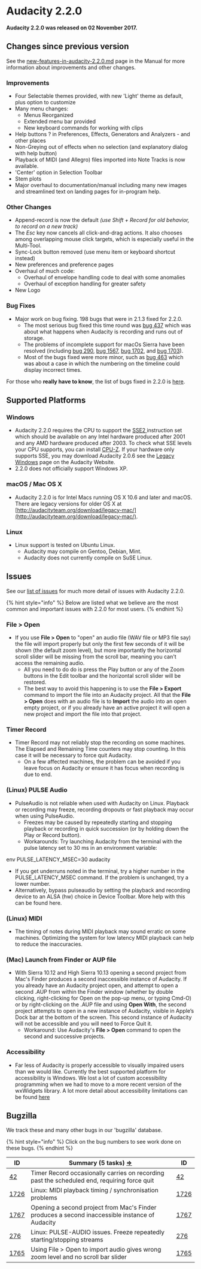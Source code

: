 # Audacity 2.2.0

**Audacity 2.2.0 was released on 02 November 2017.**

## Changes since previous version

See the [new-features-in-audacity-2.2.0.md](new-features-in-audacity-2.2.0.md "mention") page in the Manual for more information about improvements and other changes.

### Improvements

* Four Selectable themes provided, with new 'Light' theme as default, plus option to customize
* Many menu changes:
  * Menus Reorganized
  * Extended menu bar provided
  * New keyboard commands for working with clips
* Help buttons ? in Preferences, Effects, Generators and Analyzers - and other places
* Non-Greying out of effects when no selection (and explanatory dialog with help button)
* Playback of MIDI (and Allegro) files imported into Note Tracks is now available.
* 'Center' option in Selection Toolbar
* Stem plots
* Major overhaul to documentation/manual including many new images and streamlined text on landing pages for in-program help.

### Other Changes

* Append-record is now the default _(use Shift + Record for old behavior, to record on a new track)_
* The _Esc_ key now cancels all click-and-drag actions. It also chooses among overlapping mouse click targets, which is especially useful in the Multi-Tool.
* Sync-Lock button removed (use menu item or keyboard shortcut instead)
* New preferences and preference pages
* Overhaul of much code:
  * Overhaul of envelope handling code to deal with some anomalies
  * Overhaul of exception handling for greater safety
* New Logo

### Bug Fixes

* Major work on bug fixing. 198 bugs that were in 2.1.3 fixed for 2.2.0.
  * The most serious bug fixed this time round was [bug 437](http://bugzilla.audacityteam.org/show\_bug.cgi?id=437) which was about what happens when Audacity is recording and runs out of storage.
  * The problems of incomplete support for macOs Sierra have been resolved (including [bug 290](http://bugzilla.audacityteam.org/show\_bug.cgi?id=290), [bug 1567](http://bugzilla.audacityteam.org/show\_bug.cgi?id=1567), [bug 1702](http://bugzilla.audacityteam.org/show\_bug.cgi?id=1702), and [bug 1703](http://bugzilla.audacityteam.org/show\_bug.cgi?id=1703)).
  * Most of the bugs fixed were more minor, such as [bug 463](http://bugzilla.audacityteam.org/show\_bug.cgi?id=463) which was about a case in which the numbering on the timeline could display incorrect times.

For those who **really have to know**, the list of bugs fixed in 2.2.0 is [here](broken-reference).

## Supported Platforms

### Windows

* Audacity 2.2.0 requires the CPU to support the [SSE2 ](http://en.wikipedia.org/wiki/SSE2)instruction set which should be available on any Intel hardware produced after 2001 and any AMD hardware produced after 2003. To check what SSE levels your CPU supports, you can install [CPU-Z](http://www.cpuid.com/softwares/cpu-z.html). If your hardware only supports SSE, you may download Audacity 2.0.6 see the [Legacy Windows](https://www.audacityteam.org/download/legacy-windows/) page on the Audacity Website.
* 2.2.0 does not officially support Windows XP.

### macOS / Mac OS X

* Audacity 2.2.0 is for Intel Macs running OS X 10.6 and later and macOS. There are legacy versions for older OS X at [http://audacityteam.org/download/legacy-mac/](http://audacityteam.org/download/legacy-mac/).

### Linux

* Linux support is tested on Ubuntu Linux.
  * Audacity may compile on Gentoo, Debian, Mint.
  * Audacity does not currently compile on SuSE Linux.

## Issues

See our [list of issues](broken-reference) for much more detail of issues with Audacity 2.2.0.

{% hint style="info" %}
Below are listed what we believe are the most common and important issues with 2.2.0 for most users.
{% endhint %}

### File > Open

* If you use **File > Open** to "open" an audio file (WAV file or MP3 file say) the file will import properly but only the first few seconds of it will be shown (the default zoom level), but more importantly the horizontal scroll slider will be missing from the scroll bar, meaning you can't access the remaining audio.
  * All you need to do do is press the Play button or any of the Zoom buttons in the Edit toolbar and the horizontal scroll slider will be restored.
  * The best way to avoid this happening is to use the **File > Export** command to import the file into an Audacity project. All that the **File > Open** does with an audio file is to **Import** the audio into an open empty project, or if you already have an active project it will open a new project and import the file into that project.

### Timer Record

* Timer Record may not reliably stop the recording on some machines. The Elapsed and Remaining Time counters may stop counting. In this case it will be necessary to force quit Audacity.
  * On a few affected machines, the problem can be avoided if you leave focus on Audacity or ensure it has focus when recording is due to end.

### (Linux) PULSE Audio

* PulseAudio is not reliable when used with Audacity on Linux. Playback or recording may freeze, recording dropouts or fast playback may occur when using PulseAudio.
  * Freezes may be caused by repeatedly starting and stopping playback or recording in quick succession (or by holding down the Play or Record button).
  * Workarounds: Try launching Audacity from the terminal with the pulse latency set to 30 ms in an environment variable:

env PULSE\_LATENCY\_MSEC=30 audacity

* If you get underruns noted in the terminal, try a higher number in the PULSE\_LATENCY\_MSEC command. If the problem is unchanged, try a lower number.
* Alternatively, bypass pulseaudio by setting the playback and recording device to an ALSA (hw) choice in Device Toolbar. More help with this can be found here.

### (Linux) MIDI

* The timing of notes during MIDI playback may sound erratic on some machines. Optimizing the system for low latency MIDI playback can help to reduce the inaccuracies.

### (Mac) Launch from Finder or AUP file

* With Sierra 10.12 and High Sierra 10.13 opening a second project from Mac's Finder produces a second inaccessible instance of Audacity. If you already have an Audacity project open, and attempt to open a second .AUP from within the Finder window (whether by double clicking, right-clicking for Open on the pop-up menu, or typing Cmd-O) or by right-clicking on the .AUP file and using **Open With**, the second project attempts to open in a new instance of Audacity, visible in Apple’s Dock bar at the bottom of the screen. This second instance of Audacity will not be accessible and you will need to Force Quit it.
  * Workaround: Use Audacity's **File > Open** command to open the second and successive projects.

### Accessibility

* Far less of Audacity is properly accessible to visually impaired users than we would like. Currently the best supported platform for accessibility is Windows. We lost a lot of custom accessibility programming when we had to move to a more recent version of the wxWidgets library. A lot more detail about accessibility limitations can be found [here](broken-reference)

## Bugzilla

We track these and many other bugs in our 'bugzilla' database.

{% hint style="info" %}
Click on the bug numbers to see work done on these bugs.
{% endhint %}

| **ID**                                                         | **Summary (5 tasks)** [**⇒**](http://bugzilla.audacityteam.org/buglist.cgi?\&field0-0-0=bug\_id\&type0-0-0=equals\&value0-0-0=1765\&field0-0-1=bug\_id\&type0-0-1=equals\&value0-0-1=33\&field0-0-2=bug\_id\&type0-0-2=equals\&value0-0-2=42\&field0-0-3=bug\_id\&type0-0-3=equals\&value0-0-3=276\&field0-0-4=bug\_id\&type0-0-4=equals\&value0-0-4=1726\&field0-0-5=bug\_id\&type0-0-5=equals\&value0-0-5=1767\&field0-1-0=bug\_status\&type0-1-0=notequals\&value0-1-0=CLOSED) | **ID**                                                         |
| -------------------------------------------------------------- | --------------------------------------------------------------------------------------------------------------------------------------------------------------------------------------------------------------------------------------------------------------------------------------------------------------------------------------------------------------------------------------------------------------------------------------------------------------------------------- | -------------------------------------------------------------- |
| [42](http://bugzilla.audacityteam.org/show\_bug.cgi?id=42)     | Timer Record occasionally carries on recording past the scheduled end, requiring force quit                                                                                                                                                                                                                                                                                                                                                                                       | [42](http://bugzilla.audacityteam.org/show\_bug.cgi?id=42)     |
| [1726](http://bugzilla.audacityteam.org/show\_bug.cgi?id=1726) | Linux: MIDI playback timing / synchronisation problems                                                                                                                                                                                                                                                                                                                                                                                                                            | [1726](http://bugzilla.audacityteam.org/show\_bug.cgi?id=1726) |
| [1767](http://bugzilla.audacityteam.org/show\_bug.cgi?id=1767) | Opening a second project from Mac's Finder produces a second inaccessible instance of Audacity                                                                                                                                                                                                                                                                                                                                                                                    | [1767](http://bugzilla.audacityteam.org/show\_bug.cgi?id=1767) |
| [276](http://bugzilla.audacityteam.org/show\_bug.cgi?id=276)   | Linux: PULSE-AUDIO issues. Freeze repeatedly starting/stopping streams                                                                                                                                                                                                                                                                                                                                                                                                            | [276](http://bugzilla.audacityteam.org/show\_bug.cgi?id=276)   |
| [1765](http://bugzilla.audacityteam.org/show\_bug.cgi?id=1765) | Using File > Open to import audio gives wrong zoom level and no scroll bar slider                                                                                                                                                                                                                                                                                                                                                                                                 | [1765](http://bugzilla.audacityteam.org/show\_bug.cgi?id=1765) |
